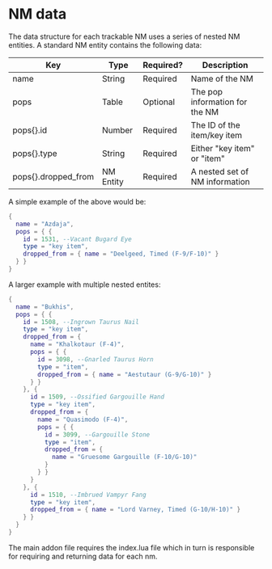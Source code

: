 # NM data

The data structure for each trackable NM uses a series of nested NM entities. A standard NM entity contains the following data:

| Key                 | Type      | Required? | Description                    |
| ------------------- | --------- | --------- | ------------------------------ |
| name                | String    | Required  | Name of the NM                 |
| pops                | Table     | Optional  | The pop information for the NM |
| pops{}.id           | Number    | Required  | The ID of the item/key item    |
| pops{}.type         | String    | Required  | Either "key item" or "item"    |
| pops{}.dropped_from | NM Entity | Required  | A nested set of NM information |

A simple example of the above would be:

```lua
{
  name = "Azdaja",
  pops = { {
    id = 1531, --Vacant Bugard Eye
    type = "key item",
    dropped_from = { name = "Deelgeed, Timed (F-9/F-10)" }
  } }
}
```

A larger example with multiple nested entites:

```lua
{
  name = "Bukhis",
  pops = { {
    id = 1508, --Ingrown Taurus Nail
    type = "key item",
    dropped_from = {
      name = "Khalkotaur (F-4)",
      pops = { {
        id = 3098, --Gnarled Taurus Horn
        type = "item",
        dropped_from = { name = "Aestutaur (G-9/G-10)" }
      } }
    }, {
      id = 1509, --Ossified Gargouille Hand
      type = "key item",
      dropped_from = {
        name = "Quasimodo (F-4)",
        pops = { {
          id = 3099, --Gargouille Stone
          type = "item",
          dropped_from = {
            name = "Gruesome Gargouille (F-10/G-10)"
          }
        } }
      }
    }, {
      id = 1510, --Imbrued Vampyr Fang
      type = "key item",
      dropped_from = { name = "Lord Varney, Timed (G-10/H-10)" }
    } }
  }
}
```

The main addon file requires the index.lua file which in turn is responsible for requiring and returning data for each nm.
